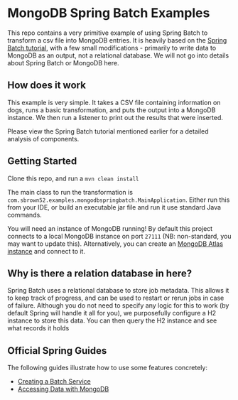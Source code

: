 # MongoDB Spring Batch Examples

This repo contains a very primitive example of using Spring Batch to transform a csv file into MongoDB entries. It is heavily
based on the [Spring Batch tutorial](https://spring.io/guides/gs/batch-processing/), with a few small modifications - primarily to
write data to MongoDB as an output, not a relational database. We will not go into details about Spring Batch or MongoDB here.

## How does it work
This example is very simple. It takes a CSV file containing information on dogs, runs a basic transformation, and puts the output into a MongoDB instance.
We then run a listener to print out the results that were inserted.

Please view the Spring Batch tutorial mentioned earlier for a detailed analysis of components. 

## Getting Started
Clone this repo, and run a `mvn clean install`

The main class to run the transformation is `com.sbrown52.examples.mongodbspringbatch.MainApplication`.
Either run this from your IDE, or build an executable jar file and run it use standard Java commands.

You will need an instance of MongoDB running! By default this project connects to a local MongoDB instance on port `27111` (NB: non-standard, you may want to update this).
Alternatively, you can create an [MongoDB Atlas instance](https://www.mongodb.com/atlas/database) and connect to it.

## Why is there a relation database in here?
Spring Batch uses a relational database to store job metadata. This allows it to keep track of progress, and can be used
to restart or rerun jobs in case of failure. Although you do not need to specify any logic for this to work (by default Spring 
will handle it all for you), we purposefully configure a H2 instance to store this data. You can then query the H2 instance and 
see what records it holds

## Official Spring Guides
The following guides illustrate how to use some features concretely:

* [Creating a Batch Service](https://spring.io/guides/gs/batch-processing/)
* [Accessing Data with MongoDB](https://spring.io/guides/gs/accessing-data-mongodb/)

